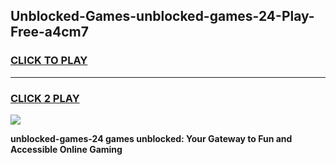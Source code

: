 
## Unblocked-Games-unblocked-games-24-Play-Free-a4cm7
<h3>
<a href="https://premium76.site?title=unblocked-games-24&ref=09A">CLICK TO PLAY</a></h3>
<hr>

<h3>
<a href="https://premium76.site?title=unblocked-games-24&ref=09A">CLICK 2 PLAY</a>
  
</h3>

<a href="https://premium76.site?title=unblocked-games-24&ref=09A"><img src="https://clearcache.store/games.png"></a>


**unblocked-games-24 games unblocked: Your Gateway to Fun and Accessible Online Gaming**
